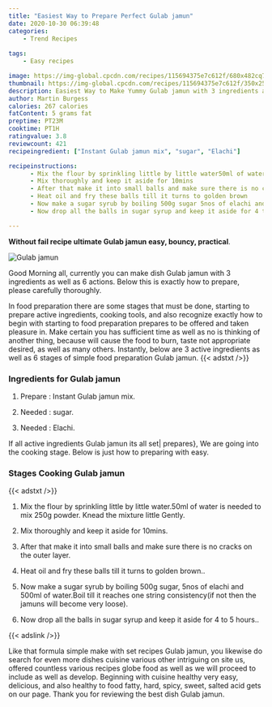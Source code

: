 ```yaml
---
title: "Easiest Way to Prepare Perfect Gulab jamun"
date: 2020-10-30 06:39:48
categories:
    - Trend Recipes
    
tags:
    - Easy recipes

image: https://img-global.cpcdn.com/recipes/115694375e7c612f/680x482cq70/gulab-jamun-recipe-main-photo.jpg
thumbnail: https://img-global.cpcdn.com/recipes/115694375e7c612f/350x250cq70/gulab-jamun-recipe-main-photo.jpg
description: Easiest Way to Make Yummy Gulab jamun with 3 ingredients and 6 stages of easy cooking.
author: Martin Burgess
calories: 267 calories
fatContent: 5 grams fat
preptime: PT23M
cooktime: PT1H
ratingvalue: 3.8
reviewcount: 421
recipeingredient: ["Instant Gulab jamun mix", "sugar", "Elachi"]

recipeinstructions: 
      - Mix the flour by sprinkling little by little water50ml of water is needed to mix 250g powder Knead the mixture little Gently 
      - Mix thoroughly and keep it aside for 10mins 
      - After that make it into small balls and make sure there is no cracks on the outer layer 
      - Heat oil and fry these balls till it turns to golden brown 
      - Now make a sugar syrub by boiling 500g sugar 5nos of elachi and 500ml of waterBoil till it reaches one string consistencyif not then the jamuns will become very loose 
      - Now drop all the balls in sugar syrup and keep it aside for 4 to 5 hours

---
```




**Without fail recipe ultimate Gulab jamun easy, bouncy, practical**. 


![Gulab jamun](https://img-global.cpcdn.com/recipes/115694375e7c612f/680x482cq70/gulab-jamun-recipe-main-photo.jpg "Gulab jamun")




Good Morning all, currently you can make dish Gulab jamun with 3 ingredients as well as 6 actions. Below this is exactly how to prepare, please carefully thoroughly.

In food preparation there are some stages that must be done, starting to prepare active ingredients, cooking tools, and also recognize exactly how to begin with starting to food preparation prepares to be offered and taken pleasure in. Make certain you has sufficient time as well as no is thinking of another thing, because will cause the food to burn, taste not appropriate desired, as well as many others. Instantly, below are 3 active ingredients as well as 6 stages of simple food preparation Gulab jamun.
{{< adstxt />}}

### Ingredients for Gulab jamun


1. Prepare  : Instant Gulab jamun mix.

1. Needed  : sugar.

1. Needed  : Elachi.



If all active ingredients Gulab jamun its all set| prepares}, We are going into the cooking stage. Below is just how to preparing with easy.

### Stages Cooking Gulab jamun

{{< adstxt />}}


1. Mix the flour by sprinkling little by little water.50ml of water is needed to mix 250g powder. Knead the mixture little Gently.



1. Mix thoroughly and keep it aside for 10mins.



1. After that make it into small balls and make sure there is no cracks on the outer layer.



1. Heat oil and fry these balls till it turns to golden brown..



1. Now make a sugar syrub by boiling 500g sugar, 5nos of elachi and 500ml of water.Boil till it reaches one string consistency(if not then the jamuns will become very loose).



1. Now drop all the balls in sugar syrup and keep it aside for 4 to 5 hours..





{{< adslink />}}

Like that formula simple make with set recipes Gulab jamun, you likewise do search for even more dishes cuisine various other intriguing on site us, offered countless various recipes globe food as well as we will proceed to include as well as develop. Beginning with cuisine healthy very easy, delicious, and also healthy to food fatty, hard, spicy, sweet, salted acid gets on our page. Thank you for reviewing the best dish Gulab jamun.
